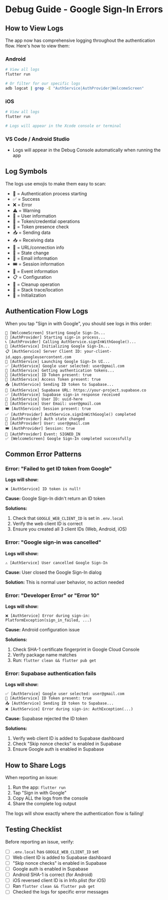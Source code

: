 # Debug Guide - Google Sign-In Errors

## How to View Logs

The app now has comprehensive logging throughout the authentication flow. Here's how to view them:

### Android
```bash
# View all logs
flutter run

# Or filter for our specific logs
adb logcat | grep -E "AuthService|AuthProvider|WelcomeScreen"
```

### iOS
```bash
# View all logs
flutter run

# Logs will appear in the Xcode console or terminal
```

### VS Code / Android Studio
- Logs will appear in the Debug Console automatically when running the app

## Log Symbols

The logs use emojis to make them easy to scan:

- 🔐 = Authentication process starting
- ✅ = Success
- ❌ = Error
- ⚠️ = Warning
- 👤 = User information
- 🔑 = Token/credential operations
- 🎫 = Token presence check
- 📤 = Sending data
- 📥 = Receiving data
- 🔗 = URL/connection info
- 🔄 = State change
- 📧 = Email information
- 🎟️ = Session information
- 📅 = Event information
- 📋 = Configuration
- 🧹 = Cleanup operation
- 📍 = Stack trace/location
- 🚀 = Initialization

## Authentication Flow Logs

When you tap "Sign in with Google", you should see logs in this order:

```
🔐 [WelcomeScreen] Starting Google Sign-In...
🔐 [AuthProvider] Starting sign-in process...
📞 [AuthProvider] Calling AuthService.signInWithGoogle()...
🔐 [AuthService] Initializing Google Sign-In...
📋 [AuthService] Server Client ID: your-client-id.apps.googleusercontent.com
👤 [AuthService] Launching Google Sign-In UI...
✅ [AuthService] Google user selected: user@gmail.com
🔑 [AuthService] Getting authentication tokens...
🎫 [AuthService] ID Token present: true
🎫 [AuthService] Access Token present: true
📤 [AuthService] Sending ID token to Supabase...
🔗 [AuthService] Supabase URL: https://your-project.supabase.co
✅ [AuthService] Supabase sign-in response received
👤 [AuthService] User ID: uuid-here
📧 [AuthService] User Email: user@gmail.com
🎟️ [AuthService] Session present: true
✅ [AuthProvider] AuthService.signInWithGoogle() completed
🔄 [AuthProvider] Auth state changed
📧 [AuthProvider] User: user@gmail.com
🎟️ [AuthProvider] Session: true
📅 [AuthProvider] Event: SIGNED_IN
✅ [WelcomeScreen] Google Sign-In completed successfully
```

## Common Error Patterns

### Error: "Failed to get ID token from Google"

**Logs will show:**
```
❌ [AuthService] ID token is null!
```

**Cause:** Google Sign-In didn't return an ID token

**Solutions:**
1. Check that `GOOGLE_WEB_CLIENT_ID` is set in `.env.local`
2. Verify the web client ID is correct
3. Ensure you created all 3 client IDs (Web, Android, iOS)

### Error: "Google sign-in was cancelled"

**Logs will show:**
```
⚠️ [AuthService] User cancelled Google Sign-In
```

**Cause:** User closed the Google Sign-In dialog

**Solution:** This is normal user behavior, no action needed

### Error: "Developer Error" or "Error 10"

**Logs will show:**
```
❌ [AuthService] Error during sign-in: PlatformException(sign_in_failed, ...)
```

**Cause:** Android configuration issue

**Solutions:**
1. Check SHA-1 certificate fingerprint in Google Cloud Console
2. Verify package name matches
3. Run: `flutter clean && flutter pub get`

### Error: Supabase authentication fails

**Logs will show:**
```
✅ [AuthService] Google user selected: user@gmail.com
🎫 [AuthService] ID Token present: true
📤 [AuthService] Sending ID token to Supabase...
❌ [AuthService] Error during sign-in: AuthException(...)
```

**Cause:** Supabase rejected the ID token

**Solutions:**
1. Verify web client ID is added to Supabase dashboard
2. Check "Skip nonce checks" is enabled in Supabase
3. Ensure Google auth is enabled in Supabase

## How to Share Logs

When reporting an issue:

1. Run the app: `flutter run`
2. Tap "Sign in with Google"
3. Copy ALL the logs from the console
4. Share the complete log output

The logs will show exactly where the authentication flow is failing!

## Testing Checklist

Before reporting an issue, verify:

- [ ] `.env.local` has `GOOGLE_WEB_CLIENT_ID` set
- [ ] Web client ID is added to Supabase dashboard
- [ ] "Skip nonce checks" is enabled in Supabase
- [ ] Google auth is enabled in Supabase
- [ ] Android SHA-1 is correct (for Android)
- [ ] iOS reversed client ID is in Info.plist (for iOS)
- [ ] Ran `flutter clean && flutter pub get`
- [ ] Checked the logs for specific error messages
